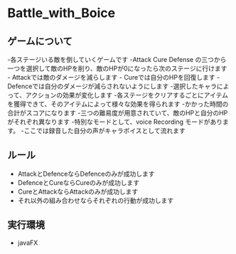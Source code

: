 # Battle_with_Boice

## ゲームについて

-各ステージいる敵を倒していくゲームです
-Attack Cure Defense の三つから一つを選択して敵のHPを削り、敵のHPが0になったら次のステージに行けます
    - Attackでは敵のダメージを減らします
    - Cureでは自分のHPを回復します
    - Defenceでは自分のダメージが減らされないようにします
-選択したキャラによって、アクションの効果が変化します
-各ステージをクリアするごとにアイテムを獲得できて、そのアイテムによって様々な効果を得られます
-かかった時間の合計がスコアになります
-三つの難易度が用意されていて、敵のHPと自分のHPがそれぞれ異なります
-特別なモードとして、voice Recording モードがあります。
-ここでは録音した自分の声がキャラボイスとして流れます

## ルール
- AttackとDefenceならDefenceのみが成功します
- DefenceとCureならCureのみが成功します
- CureとAttackならAttackのみが成功します
- それ以外の組み合わせならそれぞれの行動が成功します

## 実行環境
- javaFX

